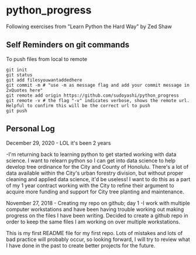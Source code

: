# python_progress
Following exercises from "Learn Python the Hard Way" by Zed Shaw

## Self Reminders on git commands

To push files from local to remote
```
git init
git status
git add filesyouwantaddedhere
git commit -m # "use -m as message flag and add your commit message in 2xQuotes here"
git remote add origin https://github.com/sudoyashi/python_progress
git remote -v # the flag "-v" indicates verbose, shows the remote url. Helpful to confirm this will be the correct url to push
git push
```
## Personal Log

December 29, 2020 - LOL it's been 2 years

-I'm returning back to learning python to get started working with data science. I want to relearn python so I can get into data science to help develop tree ordinance for the City and County of Honolulu. There's a lot of data available within the City's urban forestry division, but without proper cleaning and applied data science, it'd be useless! I want to do this as a part of my 1 year contract working with the City to refine their argument to acquire more funding and support for City tree planting and maintenance.

November 27, 2018 - Creating my repo on github; day 1
-I work with multiple computer workstations and have been having trouble working out making progress on the files I have been writing. Decided to create a github repo in order to keep the same files I am working on over multiple workstations.

This is my first README file for my first repo. Lots of mistakes and lots of bad practice will probably occur, so looking forward, I will
try to review what I have done in the past to create better projects for the future.
